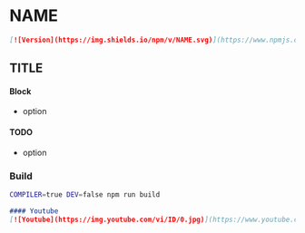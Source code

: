 # NAME

``` markdown
[![Version](https://img.shields.io/npm/v/NAME.svg)](https://www.npmjs.org/package/NAME 'npm')
```

## TITLE

#### Block
- option

#### TODO
- option

### Build
``` bash
COMPILER=true DEV=false npm run build
```

``` markdown
#### Youtube
[![Youtube](https://img.youtube.com/vi/ID/0.jpg)](https://www.youtube.com/watch?v=ID 'Youtube')
```
